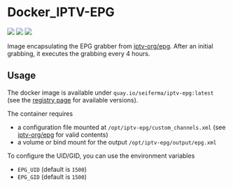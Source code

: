 # Docker_IPTV-EPG
[![](https://github.com/seiferma/Docker_IPTV-EPG/actions/workflows/docker-publish.yml/badge.svg?branch=main)](https://github.com/seiferma/Docker_IPTV-EPG/actions?query=branch%3Amain+)
[![](https://img.shields.io/github/issues/seiferma/Docker_IPTV-EPG.svg)](https://github.com/seiferma/Docker_IPTV-EPG/issues)
[![](https://img.shields.io/github/license/seiferma/Docker_IPTV-EPG.svg)](https://github.com/seiferma/Docker_IPTV-EPG/blob/main/LICENSE)

Image encapsulating the EPG grabber from [iptv-org/epg](https://github.com/iptv-org/epg). After an initial grabbing, it executes the grabbing every 4 hours.

## Usage

The docker image is available under `quay.io/seiferma/iptv-epg:latest` (see the [registry page](https://quay.io/repository/seiferma/iptv-epg?tab=tags) for available versions).

The container requires
* a configuration file mounted at `/opt/iptv-epg/custom_channels.xml` (see [iptv-org/epg](https://github.com/iptv-org/epg#use-custom-channel-list) for valid contents)
* a volume or bind mount for the output `/opt/iptv-epg/output/epg.xml`

To configure the UID/GID, you can use the environment variables
* `EPG_UID` (default is `1500`)
* `EPG_GID` (default is `1500`)

